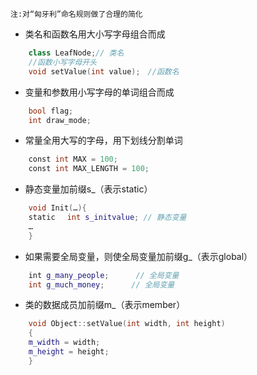 `注:对“匈牙利”命名规则做了合理的简化`
* 类名和函数名用大小写字母组合而成
```C++
    class LeafNode;// 类名
    //函数小写字母开头
    void setValue(int value);　//函数名
```
* 变量和参数用小写字母的单词组合而成
```C++
    bool flag;
    int draw_mode;
```
* 常量全用大写的字母，用下划线分割单词
```C++
    const int MAX = 100;　
    const int MAX_LENGTH = 100;
```
* 静态变量加前缀s_（表示static）
```C++
    void Init(…){
    static　 int s_initvalue; // 静态变量
    …　　　　　
    }
```
* 如果需要全局变量，则使全局变量加前缀g_（表示global）
```C++
    int g_many_people;　　　 // 全局变量
    int g_much_money;　　　 // 全局变量
```
* 类的数据成员加前缀m_（表示member）
```C++
    void Object::setValue(int width, int height)
    {
    m_width = width;
    m_height = height;
    }
```
